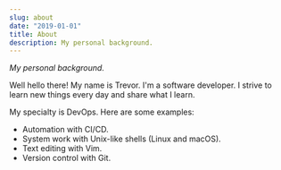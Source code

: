 ```yaml
---
slug: about
date: "2019-01-01"
title: About
description: My personal background.
---
```


_My personal background._

Well hello there! My name is Trevor. I'm a software developer. I strive to learn new things every day and share what I learn.

My specialty is DevOps. Here are some examples:

- Automation with CI/CD.
- System work with Unix-like shells (Linux and macOS).
- Text editing with Vim.
- Version control with Git.
